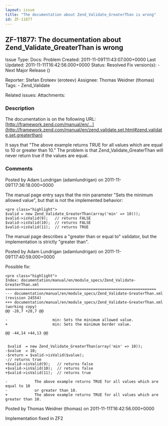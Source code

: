 ```yaml
---
layout: issue
title: "The documentation about Zend_Validate_GreaterThan is wrong"
id: ZF-11877
---
```


ZF-11877: The documentation about Zend\_Validate\_GreaterThan is wrong
----------------------------------------------------------------------

 Issue Type: Docs: Problem Created: 2011-11-09T11:43:07.000+0000 Last Updated: 2011-11-11T16:42:56.000+0000 Status: Resolved Fix version(s): - Next Major Release ()
 
 Reporter:  Stefan Eroteev (eroteev)  Assignee:  Thomas Weidner (thomas)  Tags: - Zend\_Validate
 
 Related issues: 
 Attachments: 
### Description

The documentation is on the following URL: [http://framework.zend.com/manual/en/…](http://framework.zend.com/manual/en/zend.validate.set.html#zend.validate.set.greaterthan)

It says that "The above example returns TRUE for all values which are equal to 10 or greater than 10." The problem is that Zend\_Validate\_GreaterThan will never return true if the values are equal.

 

 

### Comments

Posted by Adam Lundrigan (adamlundrigan) on 2011-11-09T17:36:18.000+0000

The manual page entry says that the min parameter "Sets the minimum allowed value", but that is not the implemented behavior:

 
    <pre class="highlight">
    $valid = new Zend_Validate_GreaterThan(array('min' => 10)));
    $valid->isValid(9);   // returns FALSE
    $valid->isValid(10);  // returns FALSE
    $valid->isValid(11);  // returns TRUE


The manual page describes a "greater than or equal to" validator, but the implementation is strictly "greater than".

 

 

Posted by Adam Lundrigan (adamlundrigan) on 2011-11-09T17:40:59.000+0000

Possible fix:

 
    <pre class="highlight">
    Index: documentation/manual/en/module_specs/Zend_Validate-GreaterThan.xml
    ===================================================================
    --- documentation/manual/en/module_specs/Zend_Validate-GreaterThan.xml  (revision 24554)
    +++ documentation/manual/en/module_specs/Zend_Validate-GreaterThan.xml  (working copy)
    @@ -28,7 +28,7 @@
             
    -                    min: Sets the minimum allowed value.
    +                    min: Sets the minimum border value.
                     
    @@ -44,14 +44,13 @@
    
             
     $valid  = new Zend_Validate_GreaterThan(array('min' => 10));
    -$value  = 10;
    -$return = $valid->isValid($value);
    -// returns true
    +$valid->isValid(9);   // returns false
    +$valid->isValid(10);  // returns false
    +$valid->isValid(11);  // returns true
     
    -            The above example returns TRUE for all values which are equal to 10
    -            or greater than 10.
    +            The above example returns TRUE for all values which are greater than 10.


 

 

Posted by Thomas Weidner (thomas) on 2011-11-11T16:42:56.000+0000

Implementation fixed in ZF2

 

 